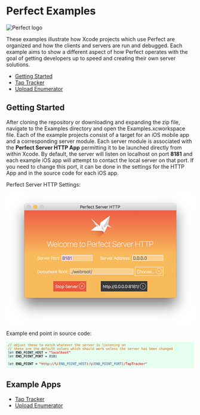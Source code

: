 # Perfect Examples
![Perfect logo](https://www.perfect.org/images/icon_128x128.png)

These examples illustrate how Xcode projects which use Perfect are organized and how the clients and servers are run and debugged. Each example aims to show a different aspect of how Perfect operates with the goal of getting developers up to speed and creating their own server solutions.

* [Getting Started](#getting-started)
* [Tap Tracker](Tap%20Tracker/#tap-tracker)
* [Upload Enumerator](Upload%20Enumerator/#upload-enumerator)

## Getting Started
After cloning the repository or downloading and expanding the zip file, navigate to the Examples directory and open the Examples.xcworkspace file. Each of the example projects consist of a target for an iOS mobile app and a corresponding server module. Each server module is associated with the **Perfect Server HTTP App** permitting it to be launched directly from within Xcode. By default, the server will listen on localhost on port **8181** and each example iOS app will attempt to contact the local server on that port. If you need to change this port, it can be done in the settings for the HTTP App and in the source code for each iOS app.

Perfect Server HTTP Settings:

![Dev HTTP Window](../SiteAssets/perfect_dev_http_window.png)

Example end point in source code:

![End Point Edit](../SiteAssets/end_point_edit.png)

## Example Apps
* [Tap Tracker](Tap%20Tracker/#tap-tracker)
* [Upload Enumerator](Upload%20Enumerator/#upload-enumerator)